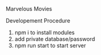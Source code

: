 Marvelous Movies

Developement Procedure

1. npm i to install modules
2. add private database/password
3. npm run start to start server
